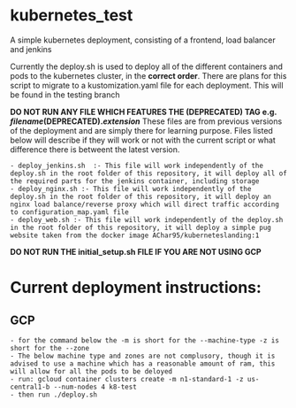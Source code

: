 # kubernetes_test
A simple kubernetes deployment, consisting of a frontend, load balancer and jenkins

Currently the deploy.sh is used to deploy all of the different containers and pods to the kubernetes cluster, in the **correct order**. There are plans for this script to migrate to a kustomization.yaml file for each deployment. This will be found in the testing branch

**DO NOT RUN ANY FILE WHICH FEATURES THE (DEPRECATED) TAG e.g. _filename_(DEPRECATED)._extension_**
These files are from previous versions of the deployment and are simply there for learning purpose. Files listed below will describe if they will work or not with the current script or what difference there is betweent the latest version.

	- deploy_jenkins.sh  :- This file will work independently of the deploy.sh in the root folder of this repository, it will deploy all of the required parts for the jenkins container, including storage
	- deploy_nginx.sh :- This file will work independently of the deploy.sh in the root folder of this repository, it will deploy an nginx load balance/reverse proxy which will direct traffic according to configuration_map.yaml file
	- deploy_web.sh :- This file will work independently of the deploy.sh in the root folder of this repository, it will deploy a simple pug website taken from the docker image AChar95/kuberneteslanding:1

**DO NOT RUN THE initial_setup.sh FILE IF YOU ARE NOT USING GCP**

# Current deployment instructions:
## GCP
	- for the command below the -m is short for the --machine-type -z is short for the --zone
	- The below machine type and zones are not complusory, though it is advised to use a machine which has a reasonable amount of ram, this will allow for all the pods to be deloyed
	- run: gcloud container clusters create -m n1-standard-1 -z us-central1-b --num-nodes 4 k8-test
	- then run ./deploy.sh
